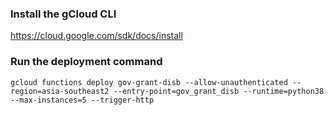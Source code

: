 ### Install the gCloud CLI
https://cloud.google.com/sdk/docs/install

### Run the deployment command
```
gcloud functions deploy gov-grant-disb --allow-unauthenticated --region=asia-southeast2 --entry-point=gov_grant_disb --runtime=python38 --max-instances=5 --trigger-http
```